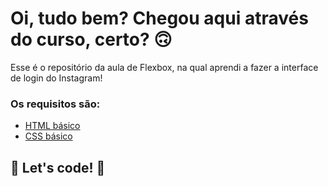 # Oi, tudo bem? Chegou aqui através do curso, certo? 🙃

Esse é o repositório da aula de Flexbox, na qual aprendi a fazer a interface de login do Instagram! 

### Os requisitos são:

* [HTML básico](https://www.w3schools.com/html/)
* [CSS básico](https://developer.mozilla.org/pt-BR/docs/Web/CSS)

## 🚀 Let's code! 🚀
